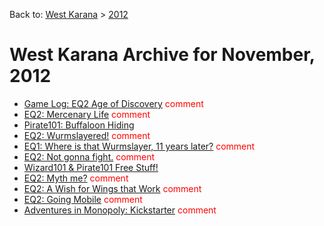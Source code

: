 Back to: [West Karana](/posts/westkarana.md) > [2012](/posts/2012/westkarana.md)
# West Karana Archive for November, 2012

* [Game Log: EQ2 Age of Discovery](10409.md) <span style="color:red;">comment</span>
* [EQ2: Mercenary Life](10415.md) <span style="color:red;">comment</span>
* [Pirate101: Buffaloon Hiding](10421.md) <span style="color:red;"></span>
* [EQ2: Wurmslayered!](10428.md) <span style="color:red;">comment</span>
* [EQ1: Where is that Wurmslayer, 11 years later?](10440.md) <span style="color:red;">comment</span>
* [EQ2: Not gonna fight.](10444.md) <span style="color:red;">comment</span>
* [Wizard101 & Pirate101 Free Stuff!](10450.md) <span style="color:red;"></span>
* [EQ2: Myth me?](10455.md) <span style="color:red;">comment</span>
* [EQ2: A Wish for Wings that Work](10462.md) <span style="color:red;">comment</span>
* [EQ2: Going Mobile](10469.md) <span style="color:red;">comment</span>
* [Adventures in Monopoly: Kickstarter](10475.md) <span style="color:red;">comment</span>
